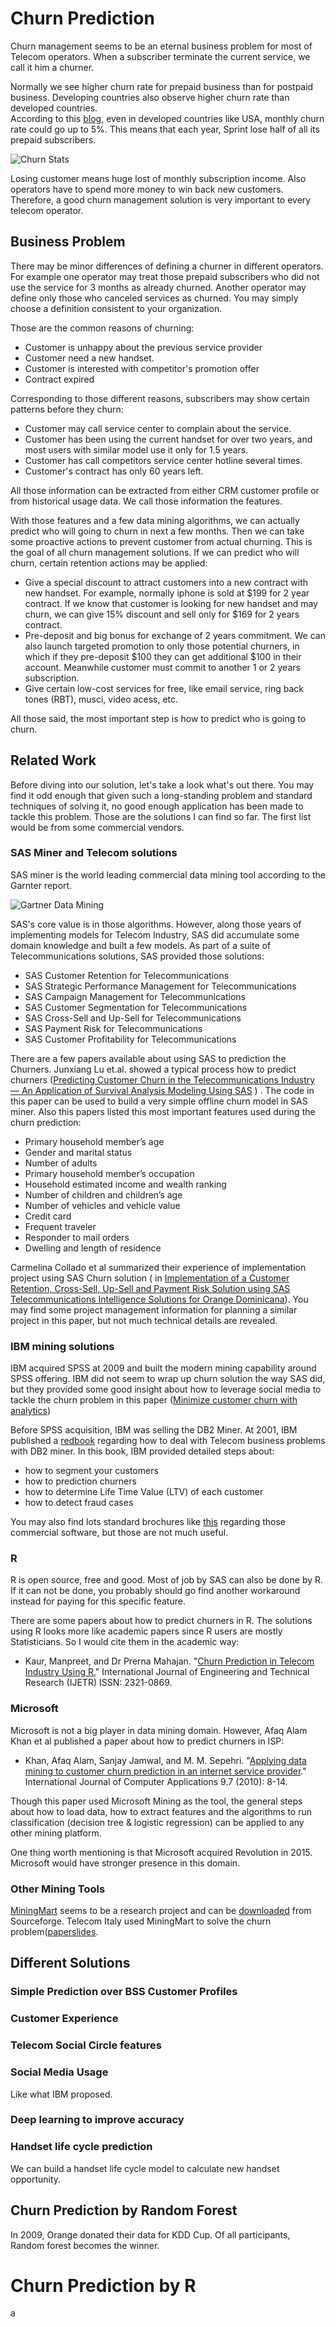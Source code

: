 # Churn Prediction
Churn management seems to be an eternal business problem for most of Telecom operators.  When a subscriber terminate the current service, we call it him a churner. 

Normally we see higher churn rate for prepaid business than for postpaid business. Developing countries also observe higher churn rate than developed countries.  
According to this [blog](http://ipcarrier.blogspot.tw/2015/07/based-on-its-churn-rates-netflix-is-way.html),  even in developed countries like USA, monthly churn rate could go up to 5%. This means that each year, Sprint lose half of all its prepaid subscribers.

![Churn Stats](https://lh3.googleusercontent.com/H4kvIvyq-XldLz0jwFKYP4mbyiORZ3tOqkFplxwji1LyWAyTyaqha5LKhPzj5oGVc_G5FbeY8peZJueiMI-mf11-hCZCwPMBnjpzBjGDSefll-bSfs_bqikJIof_kIhCb3zeNmY)

Losing customer means huge lost of monthly subscription income. Also operators have to spend more money to win back new customers. Therefore, a good churn management solution is very important to every telecom operator.

## Business Problem
There may be minor differences of defining a churner in different operators. For example one operator may treat those prepaid subscribers who did not use the service for 3 months as already churned. Another operator may define only those who canceled services as churned. You may simply choose a definition consistent to your organization.

Those are the common reasons of churning:
* Customer is unhappy about the previous service provider
* Customer need a new handset.
* Customer is interested with competitor's promotion offer
* Contract expired

Corresponding to those different reasons, subscribers may show certain patterns before they churn:
* Customer may call service center to complain about the service.
* Customer has been using the current handset for over two years, and most users with similar model use it only for 1.5 years.
* Customer has call competitors service center hotline several times.
* Customer's contract has only 60 years left.

All those information can be extracted from either CRM customer profile or from historical usage data. We call those information the features.

With those features and a few data mining algorithms, we can actually predict who will going to churn in next a few months. Then we can take some proactive actions to prevent customer from actual churning. This is the goal of all churn management solutions. If we can predict who will churn, certain retention actions may be applied:
* Give a special discount to attract customers into a new contract with new handset. For example,  normally iphone is sold at $199 for 2 year contract. If we know that customer is looking for new handset and may churn, we can give 15% discount and sell only for $169 for 2 years contract. 
* Pre-deposit and big bonus for exchange of 2 years commitment. We can also launch targeted promotion to only those potential churners, in which if they pre-deposit $100 they can get additional $100 in their account. Meanwhile customer must commit to another 1 or 2 years subscription.
* Give certain low-cost services for free, like email service, ring back tones (RBT), musci, video acess, etc.


All those said, the most important step is how to predict who is going to churn. 

## Related Work
Before diving into our solution, let's take a look what's out there. You may find it odd enough that given such a long-standing problem and standard techniques of solving it, no good enough  application has been made to tackle this problem. Those are the solutions I can find so far. The first list would be from some commercial vendors.

### SAS Miner and Telecom solutions
SAS miner is the world leading commercial data mining tool according to the Garnter report. 

![Gartner Data Mining](http://www.kdnuggets.com/em/gartner-2014-mq-advanced-analytics.jpg)

SAS's core value is in those algorithms. However, along those years of implementing models for Telecom Industry, SAS did accumulate some domain knowledge and built a few models. 
As part of a suite of Telecommunications solutions, SAS provided those solutions:
* SAS Customer Retention for Telecommunications
* SAS Strategic Performance Management for Telecommunications
* SAS Campaign Management for Telecommunications
* SAS Customer Segmentation for Telecommunications
* SAS Cross-Sell and Up-Sell for Telecommunications
* SAS Payment Risk for Telecommunications
* SAS Customer Profitability for Telecommunications

There are a few papers available about using SAS to prediction the Churners. Junxiang Lu et.al. showed a typical process how to predict churners ([Predicting Customer Churn in the Telecommunications Industry –– An Application of Survival Analysis Modeling Using SAS](http://www2.sas.com/proceedings/sugi27/p114-27.pdf) ) .  The code in this paper can be used to build a very simple offline churn model in SAS miner. Also this papers listed this most important features used during the churn prediction:
- Primary household member’s age
- Gender and marital status
- Number of adults
- Primary household member’s occupation
- Household estimated income and wealth ranking
- Number of children and children’s age
- Number of vehicles and vehicle value
- Credit card
- Frequent traveler
- Responder to mail orders
- Dwelling and length of residence 

Carmelina Collado et al summarized their experience of implementation project using SAS Churn solution ( in 
[Implementation of a Customer Retention, Cross-Sell, Up-Sell and Payment Risk Solution using SAS Telecommunications Intelligence Solutions for Orange Dominicana](http://www2.sas.com/proceedings/forum2008/122-2008.pdf)). You may find some project management information for planning a similar project in this paper, but not much technical details are revealed.

### IBM mining solutions
IBM acquired SPSS at 2009 and built the modern mining capability around SPSS offering. IBM did not seem to wrap up churn solution the way SAS did, but they provided some good insight about how to leverage social media to tackle the churn problem in this paper ([Minimize customer churn with analytics](http://www.targetmarketingmag.com/promo/minimizecustomerchurn.pdf))

Before SPSS acquisition, IBM was selling the DB2 Miner. At 2001, IBM published a [redbook](http://www.amazon.com/Mining-Business-Telecoms-Intelligent-Redbooks/dp/0738422967) regarding how to deal with Telecom business problems with DB2 miner. In this book, IBM provided detailed steps about: 
* how to segment your customers
* how to prediction churners
* how to determine Life Time Value (LTV) of each customer
* how to detect fraud cases

You may also find lots standard brochures like
[this](ftp://public.dhe.ibm.com/software/data/sw-library/spss/IBM_SPSS_Telco_Churn_datasheet.pdf) regarding those commercial software, but those are not much useful.

### R
R is open source, free and good. Most of job by SAS can also be done by R. If it can not be done, you probably should go find another workaround instead for paying for this specific feature.

There are some papers about how to predict churners in R. The solutions using R looks more like academic papers since R users are mostly Statisticians. So I would cite them in the academic way:   
* Kaur, Manpreet, and Dr Prerna Mahajan. "[Churn Prediction in Telecom Industry Using R.](https://www.erpublication.org/admin/vol_issue1/upload%20Image/IJETR032129.pdf)" International Journal of Engineering and Technical Research (IJETR) ISSN: 2321-0869.

### Microsoft
Microsoft is not a big player in data mining domain. However, Afaq Alam Khan et al published a paper about how to predict churners in ISP:
* Khan, Afaq Alam, Sanjay Jamwal, and M. M. Sepehri. "[Applying data mining to customer churn prediction in an internet service provider](https://www.researchgate.net/profile/Mohammad_Mehdi_Sepehri/publication/49587595_Khan_A.A._Applying_Data_Mining_to_Customer_Churn_Prediction_in_an_Internet_Service_Provider_9(7)_8-14/links/5408883c0cf2187a6a6998df.pdf)." International Journal of Computer Applications 9.7 (2010): 8-14.

Though this paper used Microsoft Mining as the tool, the general steps about how to load data, how to extract features and the algorithms to run classification (decision tree & logistic regression) can be applied to any other mining platform.

One thing worth mentioning is that Microsoft acquired Revolution in 2015.  Microsoft would have stronger presence in this domain. 
### Other Mining Tools
[MiningMart](http://mmart.cs.uni-dortmund.de/research/index.html) seems to be a research project and can be [downloaded](https://sourceforge.net/projects/miningmart/) from Sourceforge.  Telecom Italy used MiningMart to solve the churn problem([paper](http://www-ai.cs.uni-dortmund.de/PublicPublicationFiles/richeldi_perrucci_2002b.pdf)[slides](http://www-ai.cs.uni-dortmund.de/MMWEB/downloads/presentations/OneDaySeminar/pdf/MMartSeminarFeb03_TILAB.pdf).

## Different Solutions
### Simple Prediction over BSS Customer Profiles
### Customer Experience 
### Telecom Social Circle features
### Social Media Usage
Like what IBM proposed.
### Deep learning to improve accuracy
### Handset life cycle prediction
We can build a handset life cycle model to calculate new handset opportunity.

## Churn Prediction by Random Forest

In 2009, Orange donated their data for KDD Cup. Of all participants, Random forest becomes the winner.

# Churn Prediction by R
a